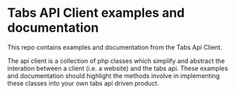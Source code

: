 # Tabs API Client examples and documentation

This repo contains examples and documentation from the Tabs Api Client.

The api client is a collection of php classes which simplify and abstract the interation between a client (i.e. a website) and the tabs api.  These examples and documentation should highlight the methods involve in implementing these classes into your own tabs api driven product.
